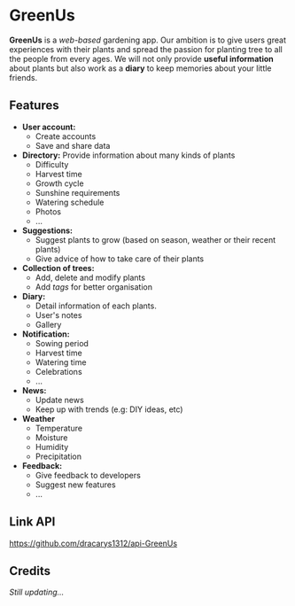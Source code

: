 # GreenUs
**GreenUs** is a *web-based* gardening app. Our ambition is to give users great experiences with their plants and spread the passion for planting tree to all the people from every ages. We will not only provide **useful information** about plants but also work as a **diary** to keep memories about your little friends.

## Features
- **User account:**
	- Create accounts
	- Save and share data
- **Directory:** Provide information about many kinds of plants
	- Difficulty
	- Harvest time
	- Growth cycle
	- Sunshine requirements
	- Watering schedule
	- Photos
	- ...
- **Suggestions:**
	- Suggest plants to grow (based on season, weather or their recent plants)
	- Give advice of how to take care of their plants
- **Collection of trees:**
	- Add, delete and modify plants
	- Add *tags* for better organisation
- **Diary:**
	- Detail information of each plants.
	- User's notes
	- Gallery
- **Notification:**
	- Sowing period
	- Harvest time
	- Watering time
	- Celebrations
	- ...
- **News:**
	- Update news
	- Keep up with trends (e.g: DIY ideas, etc)
- **Weather**
	- Temperature
	- Moisture
	- Humidity
	- Precipitation
- **Feedback:**
	- Give feedback to developers
	- Suggest new features
	- ...

## Link API
https://github.com/dracarys1312/api-GreenUs

## Credits
*Still updating...*
